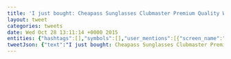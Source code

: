 ```yaml
---
title: 'I just bought: Cheapass Sunglasses Clubmaster Premium Quality Women Men Color Variations by Cheapass... via @amazon https://t.co/MHZNjgtwCC'
layout: tweet
categories: tweets
date: Wed Oct 28 13:11:14 +0000 2015
entities: {"hashtags":[],"symbols":[],"user_mentions":[{"screen_name":"amazon","name":"Amazon.com","id":20793816,"id_str":"20793816","indices":[108,115]}],"urls":[{"url":"https://t.co/MHZNjgtwCC","expanded_url":"http://www.amazon.ca/dp/B010Q5QO44/ref=cm_sw_r_tw_asp_qYAAK.AAKCYBM","display_url":"amazon.ca/dp/B010Q5QO44/…","indices":[116,139]}]}
tweetJson: {"text":"I just bought: Cheapass Sunglasses Clubmaster Premium Quality Women Men Color Variations by Cheapass... via @amazon https://t.co/MHZNjgtwCC"}
---
```

